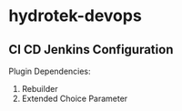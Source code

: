 # hydrotek-devops

## CI CD Jenkins Configuration

Plugin Dependencies:
1. Rebuilder
2. Extended Choice Parameter
